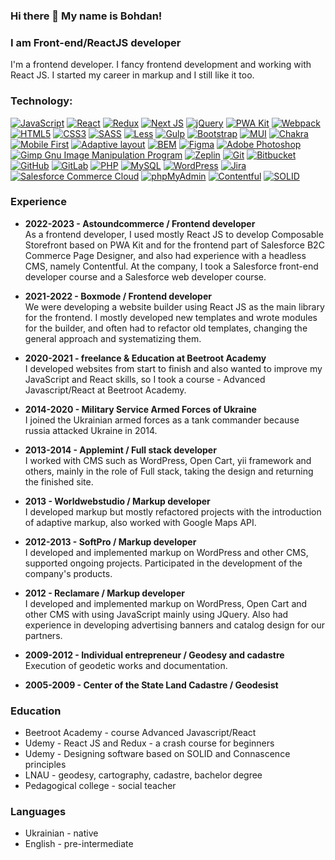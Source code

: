 ### Hi there 👋 My name is Bohdan!
### I am Front-end/ReactJS developer

I'm a frontend developer. I fancy frontend development and working with React JS. I started my career in markup and I still like it too.

### Technology:

[![JavaScript](https://img.shields.io/badge/javascript-%23323330.svg?style=for-the-badge&logo=javascript&logoColor=%23F7DF1E)](#)
[![React](https://img.shields.io/badge/react-%2320232a.svg?style=for-the-badge&logo=react&logoColor=%2361DAFB)](#)
[![Redux](https://img.shields.io/badge/redux-%23593d88.svg?style=for-the-badge&logo=redux&logoColor=white)](#)
[![Next JS](https://img.shields.io/badge/Next-black?style=for-the-badge&logo=next.js&logoColor=white)](#)
[![jQuery](https://img.shields.io/badge/jquery-%230769AD.svg?style=for-the-badge&logo=jquery&logoColor=white)](#)
[![PWA Kit](https://img.shields.io/badge/pwa%20kit-blue.svg?style=for-the-badge)](#)
[![Webpack](https://img.shields.io/badge/webpack-%238DD6F9.svg?style=for-the-badge&logo=webpack&logoColor=black)](#)
[![HTML5](https://img.shields.io/badge/html5-%23E34F26.svg?style=for-the-badge&logo=html5&logoColor=white)](#)
[![CSS3](https://img.shields.io/badge/css3-%231572B6.svg?style=for-the-badge&logo=css3&logoColor=white)](#)
[![SASS](https://img.shields.io/badge/SASS-hotpink.svg?style=for-the-badge&logo=SASS&logoColor=white)](#)
[![Less](https://img.shields.io/badge/less-2B4C80?style=for-the-badge&logo=less&logoColor=white)](#)
[![Gulp](https://img.shields.io/badge/GULP-%23CF4647.svg?style=for-the-badge&logo=gulp&logoColor=white)](#)
[![Bootstrap](https://img.shields.io/badge/bootstrap-%23563D7C.svg?style=for-the-badge&logo=bootstrap&logoColor=white)](#)
[![MUI](https://img.shields.io/badge/MUI-%230081CB.svg?style=for-the-badge&logo=mui&logoColor=white)](#)
[![Chakra](https://img.shields.io/badge/chakra-%234ED1C5.svg?style=for-the-badge&logo=chakraui&logoColor=white)](#)
[![Mobile First](https://img.shields.io/badge/Mobile%20First-green.svg?style=for-the-badge)](#)
[![Adaptive layout](https://img.shields.io/badge/Adaptive%20layout-green.svg?style=for-the-badge)](#)
[![BEM](https://img.shields.io/badge/bem-green.svg?style=for-the-badge)](#)
[![Figma](https://img.shields.io/badge/figma-%23F24E1E.svg?style=for-the-badge&logo=figma&logoColor=white)](#)
[![Adobe Photoshop](https://img.shields.io/badge/adobe%20photoshop-%2331A8FF.svg?style=for-the-badge&logo=adobe%20photoshop&logoColor=white)](#)
[![Gimp Gnu Image Manipulation Program](https://img.shields.io/badge/Gimp-657D8B?style=for-the-badge&logo=gimp&logoColor=FFFFFF)](#)
[![Zeplin](https://img.shields.io/badge/Zeplin-orange.svg?style=for-the-badge)](#)
[![Git](https://img.shields.io/badge/git-%23F05033.svg?style=for-the-badge&logo=git&logoColor=white)](#)
[![Bitbucket](https://img.shields.io/badge/bitbucket-%230047B3.svg?style=for-the-badge&logo=bitbucket&logoColor=white)](#)
[![GitHub](https://img.shields.io/badge/github-%23121011.svg?style=for-the-badge&logo=github&logoColor=white)](#)
[![GitLab](https://img.shields.io/badge/gitlab-%23181717.svg?style=for-the-badge&logo=gitlab&logoColor=white)](#)
[![PHP](https://img.shields.io/badge/php-%23777BB4.svg?style=for-the-badge&logo=php&logoColor=white)](#)
[![MySQL](https://img.shields.io/badge/mysql-%2300f.svg?style=for-the-badge&logo=mysql&logoColor=white)](#)
[![WordPress](https://img.shields.io/badge/WordPress-%23117AC9.svg?style=for-the-badge&logo=WordPress&logoColor=white)](#)
[![Jira](https://img.shields.io/badge/jira-%230A0FFF.svg?style=for-the-badge&logo=jira&logoColor=white)](#)
[![Salesforce Commerce Cloud](https://img.shields.io/badge/Salesforce%20Commerce%20Cloud-%2331A8FF.svg?style=for-the-badge)](#)
[![phpMyAdmin](https://img.shields.io/badge/phpMyAdmin-orange.svg?style=for-the-badge)](#)
[![Contentful](https://img.shields.io/badge/Contentful-green.svg?style=for-the-badge)](#)
[![SOLID](https://img.shields.io/badge/solid-green.svg?style=for-the-badge)](#)

### Experience

*   **2022-2023 - Astoundcommerce / Frontend developer**  
    As a frontend developer, I used mostly React JS to develop Composable Storefront based on PWA Kit and for the frontend part of Salesforce B2C Commerce Page Designer, and also had experience with a headless CMS, namely Contentful. At the company, I took a Salesforce front-end developer course and a Salesforce web developer course.
    
*   **2021-2022 - Boxmode / Frontend developer**  
    We were developing a website builder using React JS as the main library for the frontend. I mostly developed new templates and wrote modules for the builder, and often had to refactor old templates, changing the general approach and systematizing them.
    
*   **2020-2021 - freelance & Education at Beetroot Academy**  
    I developed websites from start to finish and also wanted to improve my JavaScript and React skills, so I took a course - Advanced Javascript/React at Beetroot Academy.
    
*   **2014-2020 - Military Service Armed Forces of Ukraine**  
    I joined the Ukrainian armed forces as a tank commander because russia attacked Ukraine in 2014.
    
*   **2013-2014 - Applemint / Full stack developer**  
    I worked with CMS such as WordPress, Open Cart, yii framework and others, mainly in the role of Full stack, taking the design and returning the finished site.
    
*   **2013 - Worldwebstudio / Markup developer**  
    I developed markup but mostly refactored projects with the introduction of adaptive markup, also worked with Google Maps API.
    
*   **2012-2013 - SoftPro / Markup developer**  
    I developed and implemented markup on WordPress and other CMS, supported ongoing projects. Participated in the development of the company's products.
    
*   **2012 - Reclamare / Markup developer**  
    I developed and implemented markup on WordPress, Open Cart and other CMS with using JavaScript mainly using JQuery. Also had experience in developing advertising banners and catalog design for our partners.
    
*   **2009-2012 - Individual entrepreneur / Geodesy and cadastre**  
    Execution of geodetic works and documentation.
    
*   **2005-2009 - Center of the State Land Cadastre / Geodesist**

### Education

*   Beetroot Academy - course Advanced Javascript/React
*   Udemy - React JS and Redux - a crash course for beginners
*   Udemy - Designing software based on SOLID and Connascence principles
*   LNAU - geodesy, cartography, cadastre, bachelor degree
*   Pedagogical college - social teacher

### Languages

*   Ukrainian - native
*   English - pre-intermediate

<!--
**bodich84/bodich84** is a ✨ _special_ ✨ repository because its `README.md` (this file) appears on your GitHub profile.

Here are some ideas to get you started:

### Hi there 👋

- 🔭 I’m currently working on ...
- 🌱 I’m currently learning ...
- 👯 I’m looking to collaborate on ...
- 🤔 I’m looking for help with ...
- 💬 Ask me about ...
- 📫 How to reach me: ...
- 😄 Pronouns: ...
- ⚡ Fun fact: ...
-->
